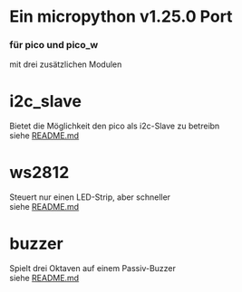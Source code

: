 # Ein micropython v1.25.0 Port
### für pico und pico_w
mit drei zusätzlichen Modulen
# i2c_slave
Bietet die Möglichkeit den pico als i2c-Slave zu betreibn\
siehe [README.md](i2c_slave/README.md)
# ws2812
Steuert nur einen LED-Strip, aber schneller\
siehe [README.md](ws2812/README.md)
# buzzer
Spielt drei Oktaven auf einem Passiv-Buzzer\
siehe [README.md](buzzer/README.md)
